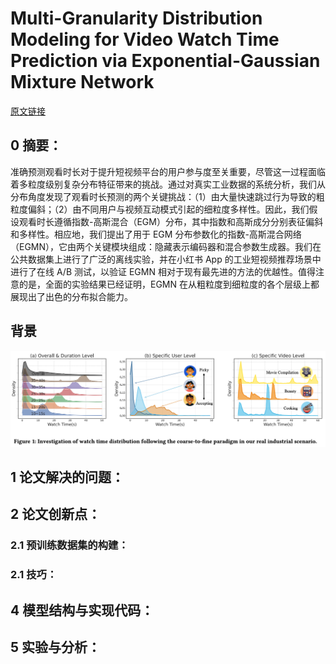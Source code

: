 # Multi-Granularity Distribution Modeling for Video Watch Time Prediction via Exponential-Gaussian Mixture Network
[原文链接](https://arxiv.org/pdf/2508.12665)
## 0 摘要：
准确预测观看时长对于提升短视频平台的用户参与度至关重要，尽管这一过程面临着多粒度级别复杂分布特征带来的挑战。通过对真实工业数据的系统分析，我们从分布角度发现了观看时长预测的两个关键挑战：（1）由大量快速跳过行为导致的粗粒度偏斜；（2）由不同用户与视频互动模式引起的细粒度多样性。因此，我们假设观看时长遵循指数-高斯混合（EGM）分布，其中指数和高斯成分分别表征偏斜和多样性。相应地，我们提出了用于 EGM 分布参数化的指数-高斯混合网络（EGMN），它由两个关键模块组成：隐藏表示编码器和混合参数生成器。我们在公共数据集上进行了广泛的离线实验，并在小红书 App 的工业短视频推荐场景中进行了在线 A/B 测试，以验证 EGMN 相对于现有最先进的方法的优越性。值得注意的是，全面的实验结果已经证明，EGMN 在从粗粒度到细粒度的各个层级上都展现出了出色的分布拟合能力。

## 背景

![输入图片说明](/imgs/2025-09-08/3rSuZYswSklIvveE.png)

## 1 论文解决的问题：


## 2 论文创新点：


### 2.1 预训练数据集的构建：


### 2.1 技巧：


## 4 模型结构与实现代码：


## 5 实验与分析：

<!--stackedit_data:
eyJoaXN0b3J5IjpbLTk5MDQwNzMxNCwzMDgwNDEwMDRdfQ==
-->